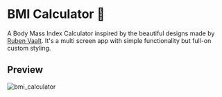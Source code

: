 # BMI Calculator 💪

A Body Mass Index Calculator inspired by the beautiful designs made by [Ruben Vaalt](https://dribbble.com/shots/4585382-Simple-BMI-Calculator). It's a multi screen app with simple functionality but full-on custom styling.

## Preview

![bmi_calculator](https://user-images.githubusercontent.com/46846821/80893123-ea559500-8ce8-11ea-9702-fcdbc41328fe.gif)
